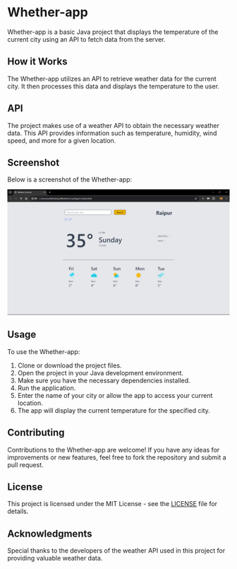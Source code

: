 # Whether-app

Whether-app is a basic Java project that displays the temperature of the current city using an API to fetch data from the server.

## How it Works

The Whether-app utilizes an API to retrieve weather data for the current city. It then processes this data and displays the temperature to the user.

## API

The project makes use of a weather API to obtain the necessary weather data. This API provides information such as temperature, humidity, wind speed, and more for a given location.

## Screenshot

Below is a screenshot of the Whether-app:

![Screenshot 1](WhetherForcating/Screenshot/screenshot1.png)

## Usage

To use the Whether-app:

1. Clone or download the project files.
2. Open the project in your Java development environment.
3. Make sure you have the necessary dependencies installed.
4. Run the application.
5. Enter the name of your city or allow the app to access your current location.
6. The app will display the current temperature for the specified city.

## Contributing

Contributions to the Whether-app are welcome! If you have any ideas for improvements or new features, feel free to fork the repository and submit a pull request.

## License

This project is licensed under the MIT License - see the [LICENSE](LICENSE) file for details.

## Acknowledgments

Special thanks to the developers of the weather API used in this project for providing valuable weather data.



